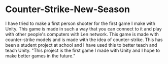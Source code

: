 # Counter-Strike-New-Season
I have tried to make a first person shooter for the first game I make with Unity. This game is made in such a way that you can connect to it and play with other people's computers with Len network. This game is made with counter-strike models and is made with the idea of counter-strike. This has been a student project at school and I have used this to better teach and teach Unity. "This project is the first game I made with Unity and I hope to make better games in the future."
